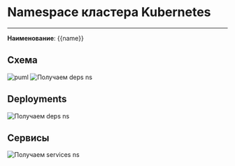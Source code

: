 # Namespace кластера Kubernetes
***  
**Наименование**: {{name}}

## Схема

![puml](@entity/seaf.ta.reverse.k8s.namespace/namespace_uml?id={{id}})
![Получаем deps ns](@entity/seaf.ta.reverse.k8s.namespace/namespace_schema?id={{id}})

## Deployments
![Получаем deps ns](@entity/seaf.ta.reverse.k8s.namespace/namespace_deployments?id={{id}})

## Сервисы
![Получаем services ns](@entity/seaf.ta.reverse.k8s.namespace/namespace_services?id={{id}})


